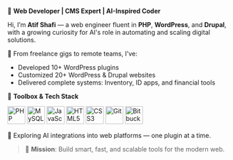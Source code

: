 🧠 **Web Developer | CMS Expert | AI-Inspired Coder**  

Hi, I’m **Atif Shafi** — a web engineer fluent in **PHP**, **WordPress**, and **Drupal**,  
with a growing curiosity for AI's role in automating and scaling digital solutions.

🔨 From freelance gigs to remote teams, I’ve:
- Developed 10+ WordPress plugins  
- Customized 20+ WordPress & Drupal websites  
- Delivered complete systems: Inventory, ID apps, and financial tools

🧰 **Toolbox & Tech Stack**

<p align="left">
  <img src="https://cdn.jsdelivr.net/gh/devicons/devicon/icons/php/php-original.svg" alt="PHP" width="40" height="40"/>
  <img src="https://cdn.jsdelivr.net/gh/devicons/devicon/icons/mysql/mysql-original-wordmark.svg" alt="MySQL" width="40" height="40"/>
  <img src="https://cdn.jsdelivr.net/gh/devicons/devicon/icons/javascript/javascript-original.svg" alt="JavaScript" width="40" height="40"/>
  <img src="https://cdn.jsdelivr.net/gh/devicons/devicon/icons/html5/html5-original.svg" alt="HTML5" width="40" height="40"/>
  <img src="https://cdn.jsdelivr.net/gh/devicons/devicon/icons/css3/css3-original.svg" alt="CSS3" width="40" height="40"/>
  <img src="https://cdn.jsdelivr.net/gh/devicons/devicon/icons/git/git-original.svg" alt="Git" width="40" height="40"/>
  <img src="https://cdn.jsdelivr.net/gh/devicons/devicon/icons/bitbucket/bitbucket-original.svg" alt="Bitbucket" width="40" height="40"/>
</p>

🚀 Exploring AI integrations into web platforms — one plugin at a time.

> 🎯 **Mission**: Build smart, fast, and scalable tools for the modern web.

